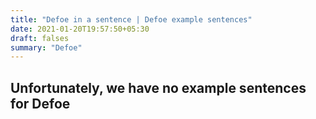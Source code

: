 ```yaml
---
title: "Defoe in a sentence | Defoe example sentences"
date: 2021-01-20T19:57:50+05:30
draft: falses
summary: "Defoe"
---
```

## Unfortunately, we have no example sentences for Defoe                 
